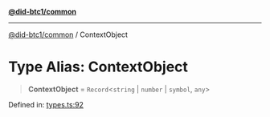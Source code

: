 [**@did-btc1/common**](../README.md)

***

[@did-btc1/common](../globals.md) / ContextObject

# Type Alias: ContextObject

> **ContextObject** = `Record`\<`string` \| `number` \| `symbol`, `any`\>

Defined in: [types.ts:92](https://github.com/dcdpr/did-btc1-js/blob/4ab6f9915d95beed9bc633644c9db1539395f512/packages/common/src/types.ts#L92)
